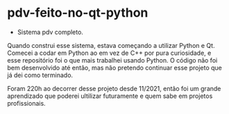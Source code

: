 # pdv-feito-no-qt-python
- Sistema pdv completo. 

Quando construi esse sistema, estava começando a utilizar Python e Qt. Comecei a codar em Python ao em vez de C++ por pura curiosidade, e esse repositório foi o que mais trabalhei usando Python. O código não foi bem desenvolvido até então, mas não pretendo continuar esse projeto que já dei como terminado.

Foram 220h ao decorrer desse projeto desde 11/2021, então foi um grande aprendizado que poderei ultilizar futuramente e quem sabe em projetos profissionais.
